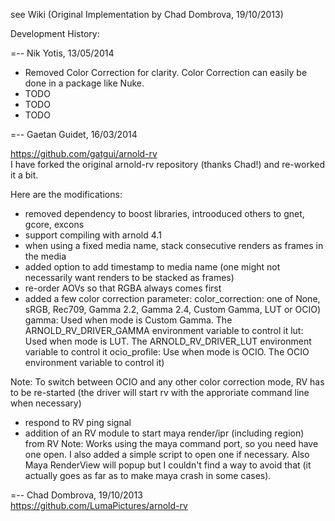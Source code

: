 see Wiki (Original Implementation by Chad Dombrova, 19/10/2013)   


Development History:

=-- Nik Yotis,     13/05/2014

- Removed Color Correction for clarity. Color Correction can easily be done in a package like Nuke.
- TODO   
- TODO   
- TODO   


=-- Gaetan Guidet, 16/03/2014

https://github.com/gatgui/arnold-rv    
I have forked the original arnold-rv repository (thanks Chad!) and re-worked it a bit. 

Here are the modifications:
- removed dependency to boost libraries, introoduced others to gnet, gcore, excons
- support compiling with arnold 4.1
- when using a fixed media name, stack consecutive renders as frames in the media
- added option to add timestamp to media name (one might not necessarily want renders to be stacked as frames)
- re-order AOVs so that RGBA always comes first
- added a few color correction parameter:
color_correction: one of None, sRGB, Rec709, Gamma 2.2, Gamma 2.4, Custom Gamma, LUT or OCIO)
gamma: Used when mode is Custom Gamma. The ARNOLD_RV_DRIVER_GAMMA environment variable to control it
lut: Used when mode is LUT. The ARNOLD_RV_DRIVER_LUT environment variable to control it
ocio_profile: Use when mode is OCIO. The OCIO environment variable to control it)    

Note: To switch between OCIO and any other color correction mode, RV has to be re-started 
(the driver will start rv with the approriate command line when necessary)
- respond to RV ping signal
- addition of an RV module to start maya render/ipr (including region) from RV
Note: Works using the maya command port, so you need have one open. I also added a simple script to open one if necessary. 
Also Maya RenderView will popup but I couldn't find a way to avoid that (it actually goes as far as to make maya crash in some cases).


=-- Chad Dombrova, 19/10/2013   
https://github.com/LumaPictures/arnold-rv